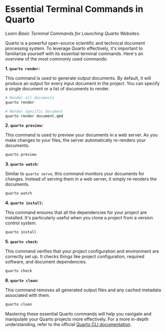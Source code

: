 # Essential Terminal Commands in Quarto

*Learn Basic Terminal Commands for Launching Quarto Websites.*

Quarto is a powerful open-source scientific and technical document processing system. To leverage Quarto effectively,
it's important to familiarize yourself with its essential terminal commands. Here's an overview of the most commonly
used commands:

**1. `quarto render`:**

This command is used to generate output documents. By default, it will produce an output for every input document in the
project. You can specify a single document or a list of documents to render.

```bash
# Render all documents
quarto render

# Render specific document
quarto render document.qmd
```

**2. `quarto preview`:**

This command is used to preview your documents in a web server. As you make changes to your files, the server
automatically re-renders your documents.

```bash
quarto preview
```

**3. `quarto watch`:**

Similar to `quarto serve`, this command monitors your documents for changes. Instead of serving them in a web server, it
simply re-renders the documents.

```bash
quarto watch
```

**4. `quarto install`:**

This command ensures that all the dependencies for your project are installed. It's particularly useful when you clone a
project from a version control system.

```bash
quarto install
```

**5. `quarto check`:**

This command verifies that your project configuration and environment are correctly set up. It checks things like
project configuration, required software, and document dependencies.

```bash
quarto check
```

**6. `quarto clean`:**

This command removes all generated output files and any cached metadata associated with them.

```bash
quarto clean
```

Mastering these essential Quarto commands will help you navigate and manipulate your Quarto projects more effectively.
For a more in-depth understanding, refer to the official [Quarto CLI documentation](https://quarto.org/docs/cli.html).

